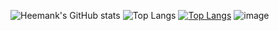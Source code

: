 ![Heemank's GitHub stats](https://github-readme-stats.vercel.app/api?username=heemankv&show_icons=true&theme=tokyonight)
![Top Langs](https://github-readme-stats.vercel.app/api/top-langs/?username=heemankv&layout=compacttheme=tokyonight)
[![Top Langs](https://github-readme-stats.vercel.app/api/top-langs/?username=heemankv&langs_count=8)](https://github.com/anuraghazra/github-readme-stats)
![image](https://github-readme-stats.vercel.app/api/top-langs/?username=heemankv&layout=compact&langs_count=8&hide_border=true&title_color=000000&icon_color=000000&text_color=000000&bg_color=ffffff)


<!--
**heemankv/heemankv** is a ✨ _special_ ✨ repository because its `README.md` (this file) appears on your GitHub profile.

Here are some ideas to get you started:

- 🔭 I’m currently working on ...
- 🌱 I’m currently learning ...
- 👯 I’m looking to collaborate on ...
- 🤔 I’m looking for help with ...
- 💬 Ask me about ...
- 📫 How to reach me: ...
- 😄 Pronouns: ...
- ⚡ Fun fact: ...
-->

